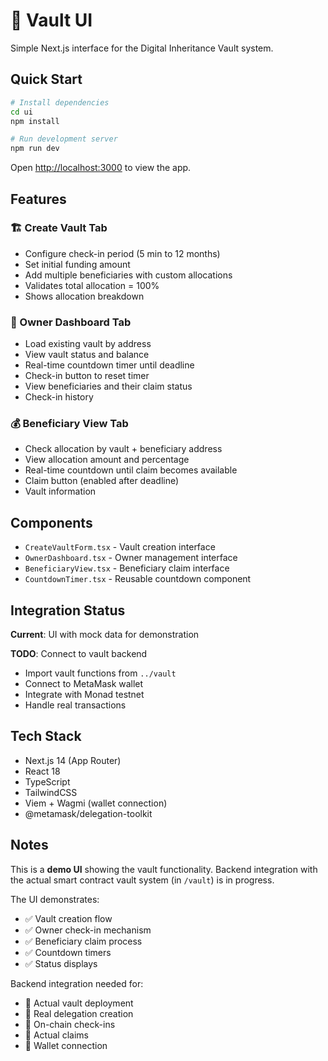 # 🎨 Vault UI

Simple Next.js interface for the Digital Inheritance Vault system.

## Quick Start

```bash
# Install dependencies
cd ui
npm install

# Run development server
npm run dev
```

Open [http://localhost:3000](http://localhost:3000) to view the app.

## Features

### 🏗️ Create Vault Tab
- Configure check-in period (5 min to 12 months)
- Set initial funding amount
- Add multiple beneficiaries with custom allocations
- Validates total allocation = 100%
- Shows allocation breakdown

### 👤 Owner Dashboard Tab
- Load existing vault by address
- View vault status and balance
- Real-time countdown timer until deadline
- Check-in button to reset timer
- View beneficiaries and their claim status
- Check-in history

### 💰 Beneficiary View Tab
- Check allocation by vault + beneficiary address
- View allocation amount and percentage
- Real-time countdown until claim becomes available
- Claim button (enabled after deadline)
- Vault information

## Components

- `CreateVaultForm.tsx` - Vault creation interface
- `OwnerDashboard.tsx` - Owner management interface
- `BeneficiaryView.tsx` - Beneficiary claim interface
- `CountdownTimer.tsx` - Reusable countdown component

## Integration Status

**Current**: UI with mock data for demonstration

**TODO**: Connect to vault backend
- Import vault functions from `../vault`
- Connect to MetaMask wallet
- Integrate with Monad testnet
- Handle real transactions

## Tech Stack

- Next.js 14 (App Router)
- React 18
- TypeScript
- TailwindCSS
- Viem + Wagmi (wallet connection)
- @metamask/delegation-toolkit

## Notes

This is a **demo UI** showing the vault functionality. Backend integration with the actual smart contract vault system (in `/vault`) is in progress.

The UI demonstrates:
- ✅ Vault creation flow
- ✅ Owner check-in mechanism
- ✅ Beneficiary claim process
- ✅ Countdown timers
- ✅ Status displays

Backend integration needed for:
- 🔨 Actual vault deployment
- 🔨 Real delegation creation
- 🔨 On-chain check-ins
- 🔨 Actual claims
- 🔨 Wallet connection
